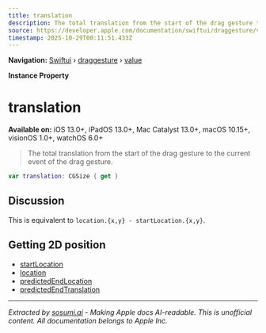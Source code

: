 ```yaml
---
title: translation
description: The total translation from the start of the drag gesture to the current event of the drag gesture.
source: https://developer.apple.com/documentation/swiftui/draggesture/value/translation
timestamp: 2025-10-29T00:11:51.433Z
---
```


**Navigation:** [Swiftui](/documentation/swiftui) › [draggesture](/documentation/swiftui/draggesture) › [value](/documentation/swiftui/draggesture/value)

**Instance Property**

# translation

**Available on:** iOS 13.0+, iPadOS 13.0+, Mac Catalyst 13.0+, macOS 10.15+, visionOS 1.0+, watchOS 6.0+

> The total translation from the start of the drag gesture to the current event of the drag gesture.

```swift
var translation: CGSize { get }
```

## Discussion

This is equivalent to `location.{x,y} - startLocation.{x,y}`.

## Getting 2D position

- [startLocation](/documentation/swiftui/draggesture/value/startlocation)
- [location](/documentation/swiftui/draggesture/value/location)
- [predictedEndLocation](/documentation/swiftui/draggesture/value/predictedendlocation)
- [predictedEndTranslation](/documentation/swiftui/draggesture/value/predictedendtranslation)

---

*Extracted by [sosumi.ai](https://sosumi.ai) - Making Apple docs AI-readable.*
*This is unofficial content. All documentation belongs to Apple Inc.*
